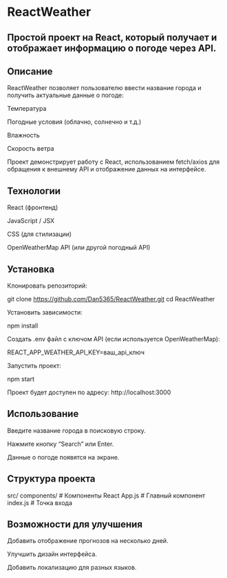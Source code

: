 # ReactWeather

## Простой проект на React, который получает и отображает информацию о погоде через API.

## Описание

ReactWeather позволяет пользователю ввести название города и получить актуальные данные о погоде:

Температура

Погодные условия (облачно, солнечно и т.д.)

Влажность

Скорость ветра

Проект демонстрирует работу с React, использованием fetch/axios для обращения к внешнему API и отображение данных на интерфейсе.

## Технологии

React (фронтенд)

JavaScript / JSX

CSS (для стилизации)

OpenWeatherMap API (или другой погодный API)

## Установка

Клонировать репозиторий:

git clone https://github.com/Dan5365/ReactWeather.git
cd ReactWeather


Установить зависимости:

npm install


Создать .env файл с ключом API (если используется OpenWeatherMap):

REACT_APP_WEATHER_API_KEY=ваш_api_ключ


Запустить проект:

npm start


Проект будет доступен по адресу: http://localhost:3000

## Использование

Введите название города в поисковую строку.

Нажмите кнопку “Search” или Enter.

Данные о погоде появятся на экране.

## Структура проекта
src/
  components/   # Компоненты React
  App.js        # Главный компонент
  index.js      # Точка входа

## Возможности для улучшения

Добавить отображение прогнозов на несколько дней.

Улучшить дизайн интерфейса.

Добавить локализацию для разных языков.
